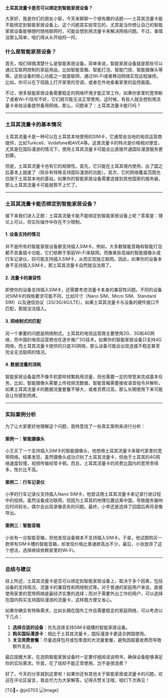 **土耳其流量卡是否可以绑定到智能家居设备？**

大家好，我是你们的朋友小智，今天来聊聊一个很有趣的话题——土耳其流量卡能不能绑定到智能家居设备上。这个问题其实挺常见的，尤其是当你想让自己的智能家居设备能够随时随地联网时，可能会想到用流量卡来解决网络问题。不过，事情没那么简单，咱们得从头开始捋一捋。

### 什么是智能家居设备？

首先，咱们得搞清楚什么是智能家居设备。简单来说，智能家居设备就是那些可以通过互联网控制的家庭用品，比如智能音箱、智能灯泡、智能门锁、智能摄像头等等。这些设备的核心功能之一就是联网，通过Wi-Fi或者移动网络实现远程操控。比如，你可以在下班路上打开家里的空调，或者在外地查看家里的监控画面。

不过，很多智能家居设备需要稳定的网络环境才能正常工作。如果你家里的宽带断了或者Wi-Fi信号不好，它们就可能无法正常使用。这时候，有些人就会想到用流量卡来给设备提供备用网络。那么，问题来了：土耳其流量卡能行吗？

---

### 土耳其流量卡的基本情况

土耳其流量卡是一种可以在土耳其本地使用的SIM卡，它通常由当地的电信运营商提供，比如Turkcell、Vodafone和AVEA等。这类流量卡的特点是价格相对便宜，尤其是在国际漫游的情况下，使用土耳其流量卡可能会比直接开通国际漫游服务更划算。

但是，土耳其流量卡也有它的局限性。首先，它只能在土耳其境内使用，出了国之后基本上就废了（除非有特殊支持国际漫游的功能）。其次，它的网络覆盖范围也仅限于土耳其本地的基站，如果你的智能家居设备需要连接到其他国家的服务器，那么土耳其流量卡可能就帮不上忙了。

---

### 土耳其流量卡能否绑定到智能家居设备？

接下来我们进入正题：土耳其流量卡能不能绑定到智能家居设备上呢？答案是：理论上可以，但实际操作中存在不少限制。

#### 1. **设备支持的情况**
并不是所有的智能家居设备都支持插入SIM卡。例如，大多数智能音箱和智能灯泡都不具备插卡功能，它们依赖于家庭Wi-Fi来联网。而像某些高端的智能摄像头或行车记录仪，则可能支持插入SIM卡，从而实现独立联网。因此，如果你的设备本身不支持插入SIM卡，那土耳其流量卡自然就没法用了。

#### 2. **流量卡的兼容性**
即使你的设备支持插入SIM卡，还需要考虑流量卡本身的兼容性问题。不同的设备对SIM卡的规格要求可能不同，比如尺寸（Nano SIM、Micro SIM、Standard SIM）以及通信协议（2G/3G/4G/LTE）。如果土耳其流量卡与设备的硬件接口不匹配，那就没法插入。

#### 3. **网络制式的匹配**
另一个重要的问题是网络制式。土耳其的电信运营商主要使用2G、3G和4G网络，而中国的电信运营商也在逐步推广5G技术。如果你的智能家居设备只支持4G网络，而土耳其流量卡提供的只是3G网络，那么设备可能会出现连接不稳定甚至完全无法联网的情况。

#### 4. **数据流量的消耗**
智能家居设备虽然不像手机那样频繁耗用流量，但也需要一定的带宽来完成基本任务。比如，智能摄像头需要上传视频流数据，智能音箱需要接收语音指令并解析。如果土耳其流量卡的数据流量套餐不够大，或者资费过高，那么长期使用下来可能会让你感到肉疼。

---

### 实际案例分析

为了让大家更好地理解这个问题，我特意找了一些真实案例来进行分析：

#### 案例一：智能摄像头
小王买了一个支持插入SIM卡的智能摄像头，他想用土耳其流量卡来替代家里的宽带网络。结果发现，虽然摄像头成功识别了土耳其流量卡，但由于土耳其的4G网络速度较慢，视频传输经常卡顿。而且，土耳其流量卡的资费比国内的宽带贵得多，性价比不高。

#### 案例二：行车记录仪
小李的行车记录仪支持插入Nano SIM卡，他尝试用土耳其流量卡来记录行驶过程中的视频。虽然设备成功联网，但因为土耳其的地理位置远离中国，导致服务器响应时间较长，偶尔会出现录像丢失的问题。最终，小李还是选择了回国后再将录像导出。

#### 案例三：智能音箱
小张有一台智能音箱，但他发现设备根本不支持插入SIM卡。于是，他试图购买一款带有SIM卡槽的智能音箱，却发现价格比普通款高出不少。最后，小张放弃了这个想法，选择继续依赖家里的Wi-Fi。

---

### 总结与建议

综上所述，土耳其流量卡是否可以绑定到智能家居设备上，取决于多个因素，包括设备的支持情况、流量卡的兼容性和网络制式等。对于普通的家庭用户来说，直接使用家里的宽带网络是最经济实惠的选择；而对于需要外出工作的用户，可以选择在国内购买支持国际漫游的流量卡，这样既方便又省心。

如果你确实有特殊需求，比如长期在国外工作且需要稳定的家庭网络，可以考虑以下几点：
1. **选择合适的设备**：优先选择支持SIM卡插槽的智能家居设备。
2. **购买国际漫游卡**：相比于土耳其流量卡，国际漫游卡更适合跨国使用。
3. **关注资费套餐**：尽量选择包月或包季度的大流量套餐，避免因超量收费而导致额外支出。

最后提醒大家，在选购智能家居设备时一定要仔细阅读说明书，确保设备能够满足你的实际需求。毕竟，花了钱却不能正常使用，岂不是很浪费？

好了，今天的分享就到这里啦！如果你还有其他关于智能家居或流量卡的问题，欢迎在评论区留言，我会尽力为大家解答。记得点赞关注哦，咱们下次再见！

[TG💪+ @jx0703 ![Image](https://github.com/user-attachments/assets/dbca1d08-cadb-493c-b0ec-ad6f7a83f270)]